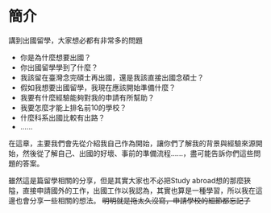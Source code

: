 # 簡介

講到出國留學，大家想必都有非常多的問題

- 你是為什麼想要出國？
- 你出國留學學到了什麼？
- 我該留在臺灣念完碩士再出國，還是我該直接出國念碩士？
- 假如我想要出國留學，我現在應該開始準備什麼？
- 我要有什麼經驗能夠對我的申請有所幫助？
- 我要怎麼才能上排名前10的學校？
- 什麼科系出國比較有出路？
- ......

在這章，主要我們會先從介紹我自己作為開始，讓你們了解我的背景與經驗來源開始，然後從了解自己、出國的好壞、事前的準備流程......，盡可能告訴你們這些問題的答案。

雖然這是篇留學相關的分享，但是其實大家也不必把Study abroad想的那麼狹隘，直接申請國外的工作，出國工作以我認為，其實也算是一種學習，所以我在這邊也會分享一些相關的想法。 ~~明明就是拖太久沒寫，申請學校的細節都忘記了~~